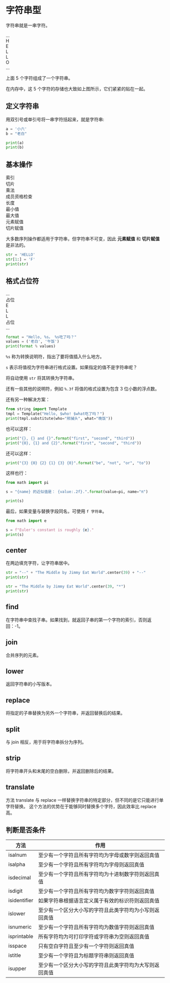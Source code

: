 # 字符串型

字符串就是一串字符。

<div class="flex justify-start gap-1">
  <div class="brick w-8 h-8">...</div>
  <div class="brick w-8 h-8">H</div>
  <div class="brick w-8 h-8">E</div>
  <div class="brick w-8 h-8">L</div>
  <div class="brick w-8 h-8">L</div>
  <div class="brick w-8 h-8">O</div>
  <div class="brick w-8 h-8">...</div>
</div>

上面 5 个字符组成了一个字符串。

在内存中，这 5 个字符的存储也大致如上图所示，它们紧紧的贴在一起。

## 定义字符串

用双引号或单引号将一串字符括起来，就是字符串:

<div class="run"></div>

```python
a = '小六'
b = "老白"

print(a)
print(b)
```

## 基本操作

<div class="flex justify-start gap-1">
  <div class="brick w-14 h-8">索引</div>
  <div class="brick w-14 h-8">切片</div>
  <div class="brick w-14 h-8">乘法</div>
  <div class="brick w-32 h-8">成员资格检查</div>
  <div class="brick w-14 h-8">长度</div>
  <div class="brick w-16 h-8">最小值</div>
  <div class="brick w-16 h-8">最大值</div>
  <div class="brick-red w-24 h-8">元素赋值</div>
  <div class="brick-red w-24 h-8">切片赋值</div>
</div>

大多数序列操作都适用于字符串，但字符串不可变，因此 **元素赋值** 和 **切片赋值** 是非法的。

<div class="run"></div>

```python
str = 'HELLO'
str[1:] = 'F'
print(str)
```

## 格式占位符

<div class="flex justify-start gap-1">
  <div class="brick w-8 h-8">...</div>
  <div class="brick-yellow w-14 h-8">占位</div>
  <div class="brick w-8 h-8">E</div>
  <div class="brick w-8 h-8">L</div>
  <div class="brick w-8 h-8 rounded text-center">L</div>
  <div class="brick-yellow w-14 h-8">占位</div>
  <div class="brick w-8 h-8">...</div>
</div>

<div class="run"></div>

```python
format = "Hello, %s。 %s吃了吗？"
values = ('老白', '午饭')
print(format % values)
```

`%s` 称为转换说明符，指出了要将值插入什么地方。

`s` 表示将值视为字符串进行格式设置。如果指定的值不是字符串呢？

将自动使用 `str` 将其转换为字符串。

还有一些其他的说明符，例如 `%.3f` 将值的格式设置为包含 3 位小数的浮点数。

还有另一种解决方案：

<div class="run"></div>

```python
from string import Template
tmpl = Template("Hello, $who! $what吃了吗？")
print(tmpl.substitute(who="邢捕头", what="晚饭"))
```

也可以这样：

<div class="run"></div>

```python
print("{}, {} and {}".format("first", "second", "third"))
print("{0}, {1} and {2}".format("first", "second", "third"))
```

还可以这样：

<div class="run"></div>

```python
print("{3} {0} {2} {1} {3} {0}".format("be", "not", "or", "to"))
```

这样也行：

<div class="run"></div>

```python
from math import pi

s = "{name} 的近似值是： {value:.2f}.".format(value=pi, name="π")

print(s)
```

最后，如果变量与替换字段同名，可使用 `f 字符串`。

<div class="run"></div>

```python
from math import e

s = f"Euler's constant is roughly {e}."
print(s)
```

## center

在两边填充字符，让字符串居中。

<div class="run"></div>

```python
str = "--" + "The Middle by Jimmy Eat World".center(39) + "--"
print(str)
```

<div class="run"></div>

```python
str = "The Middle by Jimmy Eat World".center(39, "*")
print(str)
```

## find

在字符串中查找子串。如果找到，就返回子串的第一个字符的索引，否则返回：-1。

## join

合并序列的元素。

## lower

返回字符串的小写版本。

## replace

将指定的子串替换为另外一个字符串，并返回替换后的结果。

## split

与 join 相反，用于将字符串拆分为序列。

## strip

将字符串开头和末尾的空白删除，并返回删除后的结果。

## translate

方法 translate 与 replace 一样替换字符串的特定部分，但不同的是它只能进行单字符替换。 这个方法的优势在于能够同时替换多个字符，因此效率比 replace 高。

## 判断是否条件

| 方法         | 作用                                                   |
| ------------ | ------------------------------------------------------ |
| isalnum      | 至少有一个字符且所有字符均为字母或数字则返回真值       |
| isalpha      | 至少有一个字符且所有字符均为字母则返回真值             |
| isdecimal    | 至少有一个字符且所有字符均为十进制数字符则返回真值     |
| isdigit      | 至少有一个字符且所有字符均为数字字符则返回真值         |
| isidentifier | 如果字符串根据语言定义属于有效的标识符则返回真值       |
| islower      | 至少有一个区分大小写的字符且此类字符均为小写则返回真值 |
| isnumeric    | 至少有一个字符且所有字符均为数值字符则返回真值         |
| isprintable  | 所有字符均为可打印字符或字符串为空则返回真值           |
| isspace      | 只有空白字符且至少有一个字符则返回真值                 |
| istitle      | 至少有一个字符且为标题字符串则返回真值                 |
| isupper      | 至少有一个区分大小写的字符且此类字符均为大写则返回真值 |
<div class="mt-24"></div>

<script>

// 砖块状的样式
for (i = 0;i<document.getElementsByClassName('brick').length;i++) {
    let brick = document.getElementsByClassName('brick').item(i)
    brick.classList.add('bg-sky-500')
    brick.classList.add('dark:bg-sky-800')
    brick.classList.add('rounded')
    brick.classList.add('text-center')
    brick.classList.add('hover:scale-110')
    brick.classList.add('transition')
    brick.classList.add('duration-500')
    brick.classList.add('shadow-2xl')
}

// 红色砖块的样式
for (i = 0;i<document.getElementsByClassName('brick-red').length;i++) {
    let brick = document.getElementsByClassName('brick-red').item(i)
    brick.classList.add('bg-red-500')
    brick.classList.add('dark:bg-red-800')
    brick.classList.add('rounded')
    brick.classList.add('text-center')
    brick.classList.add('hover:scale-110')
    brick.classList.add('transition')
    brick.classList.add('duration-500')
    brick.classList.add('shadow-2xl')
}

// 黄色砖块的样式
for (i = 0;i<document.getElementsByClassName('brick-yellow').length;i++) {
    let brick = document.getElementsByClassName('brick-yellow').item(i)
    brick.classList.add('bg-yellow-500')
    brick.classList.add('dark:bg-yellow-800')
    brick.classList.add('rounded')
    brick.classList.add('text-center')
    brick.classList.add('hover:scale-110')
    brick.classList.add('transition')
    brick.classList.add('duration-500')
    brick.classList.add('shadow-2xl')
}

// 蓝绿色砖块的样式
for (i = 0;i<document.getElementsByClassName('brick-cyan').length;i++) {
    let brick = document.getElementsByClassName('brick-cyan').item(i)
    brick.classList.add('bg-cyan-500')
    brick.classList.add('dark:bg-cyan-800')
    brick.classList.add('rounded')
    brick.classList.add('text-center')
    brick.classList.add('hover:scale-110')
    brick.classList.add('transition')
    brick.classList.add('duration-500')
    brick.classList.add('shadow-2xl')
}

// 蓝绿色背景的样式
for (i = 0;i<document.getElementsByClassName('bg-cyan').length;i++) {
    let brick = document.getElementsByClassName('bg-cyan').item(i)
    brick.classList.add('bg-cyan-500/40')
    brick.classList.add('dark:bg-cyan-800')
    brick.classList.add('shadow')
}

// 天空色背景的样式
for (i = 0;i<document.getElementsByClassName('bg-sky').length;i++) {
    let brick = document.getElementsByClassName('bg-sky').item(i)
    brick.classList.add('bg-sky-500')
    brick.classList.add('dark:bg-sky-800')
}

// 黄色背景的样式
for (i = 0;i<document.getElementsByClassName('bg-yellow').length;i++) {
    let brick = document.getElementsByClassName('bg-yellow').item(i)
    brick.classList.add('bg-yellow-500')
    brick.classList.add('dark:bg-yellow-800')
}

// 生成代码运行相关的dom
if (window.runner != undefined) {
    for (i = 0; i< document.getElementsByClassName('run').length; i++) {
        let target = document.getElementsByClassName('run').item(i).nextElementSibling
        let runner = document.createElement('div')
        runner.classList.add('flex')
        runner.classList.add('flex-row')
        runner.classList.add('justify-end')
        runner.classList.add('gap-4')
        runner.classList.add('mt-4')
        runner.innerHTML = '<pre><code><\/code><\/pre><button onclick=run(this)>运行</button>'
        let btn = runner.getElementsByTagName('button').item(0)
        let pre = runner.getElementsByTagName('pre').item(0)
        btn.classList.add('btn')
        btn.classList.add('ring')
        pre.classList.add('my-0')
        pre.classList.add('flex-grow')
        pre.classList.add('hidden')
        pre.classList.add('bg-base-content')
        pre.classList.add('dark:bg-base-100')
        btn.parentElement.classList.add("flex")
        btn.parentElement.classList.add('flex-row')
        btn.parentElement.classList.add('justify-end')
        btn.parentElement.classList.add('gap-4')

        target.append(runner)
    }
}

// 运行代码
function run(target) {
    if (window.runner == undefined) {
        alert('在 APP 版本中才可以运行')
        return
    }

    if (target.innerHTML == '收起') {
        target.innerHTML = '运行'
        target.parentElement.getElementsByTagName('pre').item(0).style.display = 'none'
    } else {
        target.innerHTML = '运行中...'
        codeDom = target.parentElement.parentElement.getElementsByTagName('code').item(0)
        language = findOutTheLanguage(codeDom.className)
        result = window.runner(codeDom.innerText,language)
        target.parentElement.getElementsByTagName('code').item(0).innerHTML = result
        target.parentElement.getElementsByTagName('pre').item(0).style.display = 'block'
        target.innerHTML = '收起'
    }
}

function findOutTheLanguage(className) {
    console.log('find out the language,class name is',className)
    language = ''

    if (className.includes('language-python3') || className.includes('language-Python3') || className.includes('language-python')) {
        language = 'python'
    }

    if (className.includes('language-php')) {
        language = 'php'
    }

    if (className.includes('language-java')) {
        language = 'java'
    }

    if (className.includes('language-sh')) {
        language = 'sh'
    }

    if (className.includes('language-go') || className.includes('language-golang')) {
        language = 'go'
    }

    if (className.includes('language-js') || className.includes('language-javascript')) {
        language = 'javascript'
    }
    
    return language
}

window.Alpine.start()
</script>

